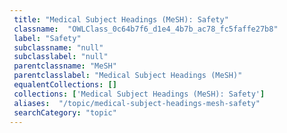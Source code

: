```yaml
--- 
 title: "Medical Subject Headings (MeSH): Safety" 
 classname:  "OWLClass_0c64b7f6_d1e4_4b7b_ac78_fc5faffe27b8" 
 label: "Safety" 
 subclassname: "null" 
 subclasslabel: "null" 
 parentclassname: "MeSH" 
 parentclasslabel: "Medical Subject Headings (MeSH)" 
 equalentCollections: [] 
 collections: ['Medical Subject Headings (MeSH): Safety']
 aliases:  "/topic/medical-subject-headings-mesh-safety"  
 searchCategory: "topic" 
---
```

